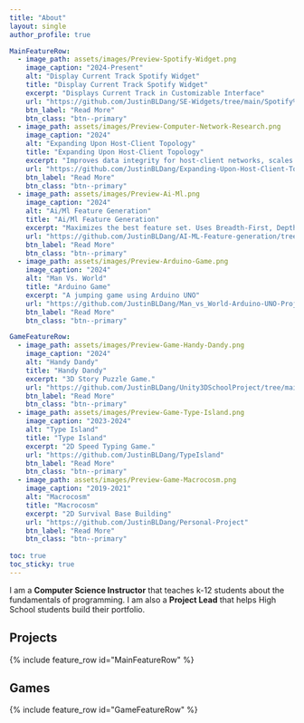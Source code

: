 ```yaml
---
title: "About"
layout: single
author_profile: true

MainFeatureRow:
  - image_path: assets/images/Preview-Spotify-Widget.png
    image_caption: "2024-Present"
    alt: "Display Current Track Spotify Widget"
    title: "Display Current Track Spotify Widget"
    excerpt: "Displays Current Track in Customizable Interface"
    url: "https://github.com/JustinBLDang/SE-Widgets/tree/main/Spotify%20-%20Overlay%20Current%20Track"
    btn_label: "Read More"
    btn_class: "btn--primary"
  - image_path: assets/images/Preview-Computer-Network-Research.png
    image_caption: "2024"
    alt: "Expanding Upon Host-Client Topology"
    title: "Expanding Upon Host-Client Topology"
    excerpt: "Improves data integrity for host-client networks, scales with network size."
    url: "https://github.com/JustinBLDang/Expanding-Upon-Host-Client-Topology"
    btn_label: "Read More"
    btn_class: "btn--primary"
  - image_path: assets/images/Preview-Ai-Ml.png
    image_caption: "2024"
    alt: "Ai/Ml Feature Generation"
    title: "Ai/Ml Feature Generation"
    excerpt: "Maximizes the best feature set. Uses Breadth-First, Depth-First, and my Custom Search Algorithm"
    url: "https://github.com/JustinBLDang/AI-ML-Feature-generation/tree/main"
    btn_label: "Read More"
    btn_class: "btn--primary"
  - image_path: assets/images/Preview-Arduino-Game.png
    image_caption: "2024"
    alt: "Man Vs. World"
    title: "Arduino Game"
    excerpt: "A jumping game using Arduino UNO"
    url: "https://github.com/JustinBLDang/Man_vs_World-Arduino-UNO-Project/blob/main"
    btn_label: "Read More"
    btn_class: "btn--primary"

GameFeatureRow:
  - image_path: assets/images/Preview-Game-Handy-Dandy.png
    image_caption: "2024"
    alt: "Handy Dandy"
    title: "Handy Dandy"
    excerpt: "3D Story Puzzle Game."
    url: "https://github.com/JustinBLDang/Unity3DSchoolProject/tree/main"
    btn_label: "Read More"
    btn_class: "btn--primary"
  - image_path: assets/images/Preview-Game-Type-Island.png
    image_caption: "2023-2024"
    alt: "Type Island"
    title: "Type Island"
    excerpt: "2D Speed Typing Game."
    url: "https://github.com/JustinBLDang/TypeIsland"
    btn_label: "Read More"
    btn_class: "btn--primary"
  - image_path: assets/images/Preview-Game-Macrocosm.png
    image_caption: "2019-2021"
    alt: "Macrocosm"
    title: "Macrocosm"
    excerpt: "2D Survival Base Building"
    url: "https://github.com/JustinBLDang/Personal-Project"
    btn_label: "Read More"
    btn_class: "btn--primary"
  
toc: true
toc_sticky: true
---
```

I am a **Computer Science Instructor** that teaches k-12 students about the fundamentals of programming. I am also a **Project Lead** that helps High School students build their portfolio. 
## Projects

{% include feature_row id="MainFeatureRow" %}

## Games

{% include feature_row id="GameFeatureRow" %}
